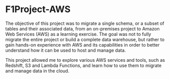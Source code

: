 # F1Project-AWS
The objective of this project was to migrate a single schema, or a subset of tables and their associated data, from an on-premises project to Amazon Web Services (AWS) as a learning exercise. The goal was not to fully migrate the entire project or build a complete data warehouse, but rather to gain hands-on experience with AWS and its capabilities in order to better understand how it can be used to host and manage data.

This project allowed me to explore various AWS services and tools, such as Redshift, S3 and Lambda Functions, and learn how to use them to migrate and manage data in the cloud.
